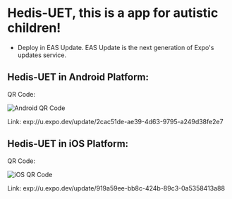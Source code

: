 # Hedis-UET, this is a app for autistic children!
- Deploy in EAS Update. EAS Update is the next generation of Expo's updates service.
## Hedis-UET in Android Platform:

QR Code: 

![Android QR Code](https://github.com/Babybluess/Hedis-UET/assets/141993184/6f9b19d4-52a5-4863-9bee-33a37e71475b)

Link: exp://u.expo.dev/update/2cac51de-ae39-4d63-9795-a249d38fe2e7

## Hedis-UET in iOS Platform:

QR Code:

![iOS QR Code](https://github.com/Babybluess/Hedis-UET/assets/141993184/5ffe8c22-b4ec-4d83-a412-7d3f81b4c913)

Link: exp://u.expo.dev/update/919a59ee-bb8c-424b-89c3-0a5358413a88
